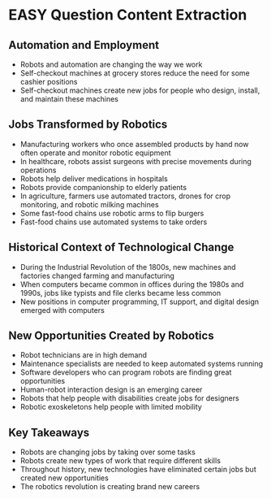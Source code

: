 # EASY Question Content Extraction

## Automation and Employment
- Robots and automation are changing the way we work
- Self-checkout machines at grocery stores reduce the need for some cashier positions
- Self-checkout machines create new jobs for people who design, install, and maintain these machines

## Jobs Transformed by Robotics
- Manufacturing workers who once assembled products by hand now often operate and monitor robotic equipment
- In healthcare, robots assist surgeons with precise movements during operations
- Robots help deliver medications in hospitals
- Robots provide companionship to elderly patients
- In agriculture, farmers use automated tractors, drones for crop monitoring, and robotic milking machines
- Some fast-food chains use robotic arms to flip burgers
- Fast-food chains use automated systems to take orders

## Historical Context of Technological Change
- During the Industrial Revolution of the 1800s, new machines and factories changed farming and manufacturing
- When computers became common in offices during the 1980s and 1990s, jobs like typists and file clerks became less common
- New positions in computer programming, IT support, and digital design emerged with computers

## New Opportunities Created by Robotics
- Robot technicians are in high demand
- Maintenance specialists are needed to keep automated systems running
- Software developers who can program robots are finding great opportunities
- Human-robot interaction design is an emerging career
- Robots that help people with disabilities create jobs for designers
- Robotic exoskeletons help people with limited mobility

## Key Takeaways
- Robots are changing jobs by taking over some tasks
- Robots create new types of work that require different skills
- Throughout history, new technologies have eliminated certain jobs but created new opportunities
- The robotics revolution is creating brand new careers